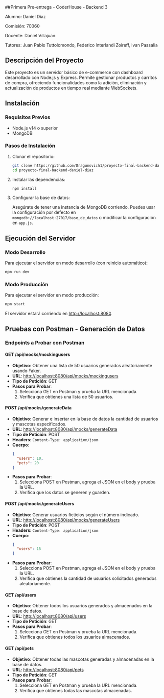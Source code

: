 ##Primera Pre-entrega - CoderHouse - Backend 3

Alumno: Daniel Diaz

Comisión: 70060

Docente: Daniel Villajuan

Tutores: Juan Pablo Tuttolomondo, Federico Interlandi Zoireff, Ivan Passalia

## Descripción del Proyecto

Este proyecto es un servidor básico de e-commerce con dashboard desarrollado con Node.js y Express. Permite gestionar productos y carritos de compra, ofreciendo funcionalidades como la adición, eliminación y actualización de productos en tiempo real mediante WebSockets.

## Instalación

### Requisitos Previos

- Node.js v14 o superior
- MongoDB

### Pasos de Instalación

1. Clonar el repositorio:

   ```bash
   git clone https://github.com/Dragunovich1/proyecto-final-backend-daniel-diaz
   cd proyecto-final-backend-daniel-diaz
   ```

2. Instalar las dependencias:

   ```bash
   npm install
   ```

3. Configurar la base de datos:

   Asegúrate de tener una instancia de MongoDB corriendo. Puedes usar la configuración por defecto en `mongodb://localhost:27017/base_de_datos` o modificar la configuración en `app.js`.

## Ejecución del Servidor

### Modo Desarrollo

Para ejecutar el servidor en modo desarrollo (con reinicio automático):

```bash
npm run dev
```

### Modo Producción

Para ejecutar el servidor en modo producción:

```bash
npm start
```

El servidor estará corriendo en [http://localhost:8080](http://localhost:8080).

## Pruebas con Postman - Generación de Datos

### Endpoints a Probar con Postman

#### GET /api/mocks/mockingusers

- **Objetivo**: Obtener una lista de 50 usuarios generados aleatoriamente usando Faker.
- **URL**: [http://localhost:8080/api/mocks/mockingusers](http://localhost:8080/api/mocks/mockingusers)
- **Tipo de Petición**: GET
- **Pasos para Probar**:
  1. Selecciona GET en Postman y prueba la URL mencionada.
  2. Verifica que obtienes una lista de 50 usuarios.

#### POST /api/mocks/generateData

- **Objetivo**: Generar e insertar en la base de datos la cantidad de usuarios y mascotas especificados.
- **URL**: [http://localhost:8080/api/mocks/generateData](http://localhost:8080/api/mocks/generateData)
- **Tipo de Petición**: POST
- **Headers**: `Content-Type: application/json`
- **Cuerpo**:
  ```json
  {
    "users": 10,
    "pets": 20
  }
  ```
- **Pasos para Probar**:
  1. Selecciona POST en Postman, agrega el JSON en el body y prueba la URL.
  2. Verifica que los datos se generen y guarden.

#### POST /api/mocks/generateUsers

- **Objetivo**: Generar usuarios ficticios según el número indicado.
- **URL**: [http://localhost:8080/api/mocks/generateUsers](http://localhost:8080/api/mocks/generateUsers)
- **Tipo de Petición**: POST
- **Headers**: `Content-Type: application/json`
- **Cuerpo**:
  ```json
  {
    "users": 15
  }
  ```
- **Pasos para Probar**:
  1. Selecciona POST en Postman, agrega el JSON en el body y prueba la URL.
  2. Verifica que obtienes la cantidad de usuarios solicitados generados aleatoriamente.

#### GET /api/users

- **Objetivo**: Obtener todos los usuarios generados y almacenados en la base de datos.
- **URL**: [http://localhost:8080/api/users](http://localhost:8080/api/users)
- **Tipo de Petición**: GET
- **Pasos para Probar**:
  1. Selecciona GET en Postman y prueba la URL mencionada.
  2. Verifica que obtienes todos los usuarios almacenados.

#### GET /api/pets

- **Objetivo**: Obtener todas las mascotas generadas y almacenadas en la base de datos.
- **URL**: [http://localhost:8080/api/pets](http://localhost:8080/api/pets)
- **Tipo de Petición**: GET
- **Pasos para Probar**:
  1. Selecciona GET en Postman y prueba la URL mencionada.
  2. Verifica que obtienes todas las mascotas almacenadas.